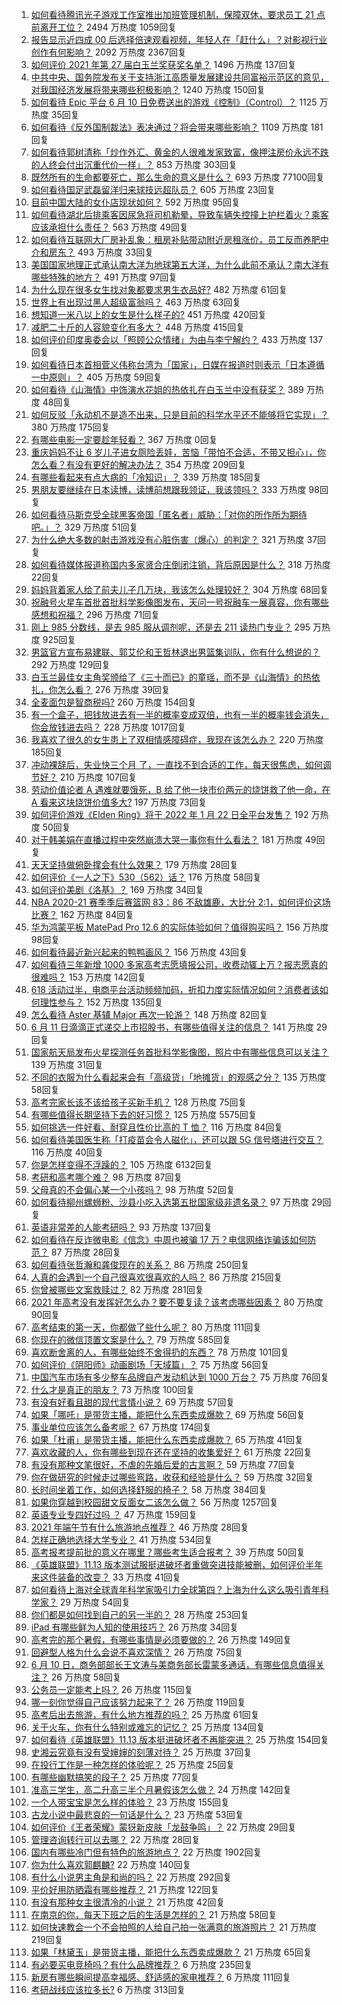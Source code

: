 1. [如何看待腾讯光子游戏工作室推出加班管理机制，保障双休，要求员工 21 点前离开工位？](https://www.zhihu.com/question/464150896) 2494 万热度 1059回复
1. [报告显示近四成 00 后选择倍速观看视频，年轻人在「赶什么」？对影视行业创作有何影响？](https://www.zhihu.com/question/464019954) 2092 万热度 2367回复
1. [如何评价 2021 年第 27 届白玉兰奖获奖名单？](https://www.zhihu.com/question/464326311) 1496 万热度 137回复
1. [中共中央、国务院发布关于支持浙江高质量发展建设共同富裕示范区的意见，对我国经济发展将带来哪些积极影响？](https://www.zhihu.com/question/464319522) 1240 万热度 150回复
1. [如何看待 Epic 平台 6 月 10 日免费送出的游戏《控制》（Control）？](https://www.zhihu.com/question/464360791) 1125 万热度 35回复
1. [如何看待《反外国制裁法》表决通过？将会带来哪些影响？](https://www.zhihu.com/question/464277187) 1109 万热度 181回复
1. [如何看待郭树清称「炒作外汇、黄金的人很难发家致富，像押注房价永远不跌的人终会付出沉重代价一样」？](https://www.zhihu.com/question/464243954) 853 万热度 303回复
1. [既然所有的生命都要死亡，那么生命的意义是什么？](https://www.zhihu.com/question/288017836) 693 万热度 77100回复
1. [如何看待国足武磊留洋归来球技远超队员？](https://www.zhihu.com/question/463808466) 605 万热度 23回复
1. [目前中国大陆的女仆店现状如何？](https://www.zhihu.com/question/60687879) 592 万热度 95回复
1. [如何看待湖北后排乘客因尿急将司机勒晕，导致车辆失控撞上护栏着火？乘客应该承担什么责任？](https://www.zhihu.com/question/463527409) 563 万热度 49回复
1. [如何看待互联网大厂房补乱象：租房补贴带动附近房租涨价，员工反而养肥中介和房东？](https://www.zhihu.com/question/464358170) 493 万热度 33回复
1. [美国国家地理正式承认南大洋为地球第五大洋，为什么此前不承认？南大洋有哪些特殊的地方？](https://www.zhihu.com/question/464055142) 491 万热度 97回复
1. [为什么现在很多女生找对象都要求男生衣品好?](https://www.zhihu.com/question/462357177) 482 万热度 61回复
1. [世界上有出现过黑人超级富翁吗？](https://www.zhihu.com/question/316418280) 463 万热度 63回复
1. [想知道一米八以上的女生是什么样子的?](https://www.zhihu.com/question/433141761) 451 万热度 420回复
1. [减肥二十斤的人容貌变化有多大？](https://www.zhihu.com/question/339245837) 448 万热度 415回复
1. [如何评价印度奥委会以「照顾公众情绪」为由与李宁解约？](https://www.zhihu.com/question/464221165) 433 万热度 137回复
1. [如何看待日本首相菅义伟称台湾为「国家」，日媒在报道时则表示「日本遵循一中原则」？](https://www.zhihu.com/question/464290695) 405 万热度 59回复
1. [如何看待《山海情》中饰演水花姐的热依扎在白玉兰中没有获奖？](https://www.zhihu.com/question/464344108) 389 万热度 48回复
1. [如何反驳「永动机不是造不出来，只是目前的科学水平还不能够将它实现」？](https://www.zhihu.com/question/459256609) 380 万热度 175回复
1. [有哪些电影一定要趁年轻看？](https://www.zhihu.com/roundtable/summervacation) 367 万热度 0回复
1. [重庆妈妈不让 6 岁儿子进女厕险丢娃，苦恼「带怕不合适，不带又担心」，你怎么看？有没有更好的解决办法？](https://www.zhihu.com/question/463835106) 354 万热度 209回复
1. [有哪些看起来有点大病的「冷知识」？](https://www.zhihu.com/question/458360832) 339 万热度 185回复
1. [男朋友要继续在日本读博，读博前想跟我领证，我该领吗？](https://www.zhihu.com/question/462494313) 333 万热度 98回复
1. [如何看待马斯克受全球黑客帝国「匿名者」威胁：「对你的所作所为期待吧。」？](https://www.zhihu.com/question/463674631) 329 万热度 51回复
1. [为什么绝大多数的射击游戏没有心脏伤害（爆心）的判定？](https://www.zhihu.com/question/460567005) 321 万热度 37回复
1. [如何看待媒体报道称国内多家贤合庄倒闭注销，背后原因是什么？](https://www.zhihu.com/question/464128187) 318 万热度 22回复
1. [妈妈背着家人给了前夫儿子几万块，我该怎么处理较好？](https://www.zhihu.com/question/463949860) 304 万热度 68回复
1. [祝融号火星车首批首批科学影像图发布，天问一号祝融车一展真容，你有哪些感想和祝福？](https://www.zhihu.com/question/464415137) 296 万热度 71回复
1. [刚上 985 分数线，是去 985 服从调剂呢，还是去 211 读热门专业？](https://www.zhihu.com/question/448604507) 295 万热度 925回复
1. [男篮官方宣布易建联、郭艾伦和王哲林退出男篮集训队，你有什么想说的？](https://www.zhihu.com/question/464171039) 292 万热度 129回复
1. [白玉兰最佳女主角奖颁给了《三十而已》的童瑶，而不是《山海情》的热依扎，你怎么看？](https://www.zhihu.com/question/464373091) 276 万热度 39回复
1. [全麦面包是智商税吗?](https://www.zhihu.com/question/416804902) 260 万热度 154回复
1. [有一个盒子，把钱放进去有一半的概率变成双倍，也有一半的概率钱会消失，你会放钱进去吗？](https://www.zhihu.com/question/463236177) 228 万热度 1017回复
1. [我喜欢了很久的女生患上了双相情感障碍症，我现在该怎么办？](https://www.zhihu.com/question/400354421) 220 万热度 185回复
1. [冲动裸辞后，失业快三个月 了，一直找不到合适的工作，每天很焦虑，如何调节好？](https://www.zhihu.com/question/430896392) 210 万热度 107回复
1. [劳动价值论者 A 遇难就要饿死，B 给了他一块市价两元的烧饼救了他一命，在 A 看来这块烧饼价值多大?](https://www.zhihu.com/question/463563215) 197 万热度 73回复
1. [如何评价游戏《Elden Ring》将于 2022 年 1 月 22 日全平台发售？](https://www.zhihu.com/question/464390332) 192 万热度 50回复
1. [对于韩美娟在直播过程中突然崩溃大哭一事你有什么看法？](https://www.zhihu.com/question/463914779) 181 万热度 49回复
1. [天天坚持做俯卧撑会有什么效果？](https://www.zhihu.com/question/288024454) 179 万热度 28回复
1. [如何评价《一人之下》530（562）话？](https://www.zhihu.com/question/464193183) 176 万热度 58回复
1. [如何评价美剧《洛基》？](https://www.zhihu.com/question/462557527) 169 万热度 34回复
1. [NBA 2020-21 赛季季后赛篮网 83：86 不敌雄鹿，大比分 2:1，如何评价这场比赛？](https://www.zhihu.com/question/464401399) 162 万热度 84回复
1. [华为鸿蒙平板 MatePad Pro 12.6 的实际体验如何？值得购买吗？](https://www.zhihu.com/question/464198645) 156 万热度 98回复
1. [如何看待最近新兴起来的鸭鸭画风？](https://www.zhihu.com/question/463510531) 156 万热度 43回复
1. [如何看待三年新增 1000 多家高考志愿填报公司，收费动辄上万？报志愿真的很难吗？](https://www.zhihu.com/question/464228987) 153 万热度 142回复
1. [618 活动过半，电商平台活动频频加码，折扣力度实际情况如何？消费者该如何理性参与？](https://www.zhihu.com/question/464028524) 152 万热度 135回复
1. [怎么看待 Aster 基辅 Major 再次一轮游？](https://www.zhihu.com/question/464333532) 148 万热度 82回复
1. [6 月 11 日滴滴正式递交上市招股书，有哪些值得关注的信息？](https://www.zhihu.com/question/464397772) 141 万热度 29回复
1. [国家航天局发布火星探测任务首批科学影像图，照片中有哪些信息可以关注？](https://www.zhihu.com/question/464412564) 139 万热度 31回复
1. [不同的衣服为什么看起来会有「高级货」「地摊货」的观感之分？](https://www.zhihu.com/question/68232440) 135 万热度 58回复
1. [高考完家长该不该给孩子买新手机？](https://www.zhihu.com/question/462324846) 128 万热度 75回复
1. [有哪些值得长期坚持下去的好习惯？](https://www.zhihu.com/question/301793024) 125 万热度 5575回复
1. [如何挑选一件好看、耐穿且性价比高的 T 恤？](https://www.zhihu.com/question/404173699) 116 万热度 84回复
1. [如何看待美国医生称「打疫苗会令人磁化」，还可以跟 5G 信号塔进行交互？](https://www.zhihu.com/question/464299413) 116 万热度 40回复
1. [你是怎样变得不浮躁的？](https://www.zhihu.com/question/264122691) 105 万热度 6132回复
1. [考研和高考哪个难？](https://www.zhihu.com/question/440451177) 98 万热度 87回复
1. [父母真的不会偏心某一个小孩吗？](https://www.zhihu.com/question/327609354) 98 万热度 52回复
1. [如何看待柳州螺蛳粉、沙县小吃入选第五批国家级非遗名录？](https://www.zhihu.com/question/464210259) 97 万热度 29回复
1. [英语非常差的人能考研吗？](https://www.zhihu.com/question/318807239) 93 万热度 137回复
1. [如何看待在反诈微电影《信念》中周也被骗 17 万？电信网络诈骗该如何防范？](https://www.zhihu.com/question/464219747) 87 万热度 28回复
1. [如何看待张哲瀚和龚俊现在的关系？](https://www.zhihu.com/question/458226340) 86 万热度 250回复
1. [人真的会遇到一个自己很喜欢很喜欢的人吗？](https://www.zhihu.com/question/463291945) 86 万热度 215回复
1. [你曾被哪些文案救赎过？](https://www.zhihu.com/question/458618421) 82 万热度 281回复
1. [2021 年高考没有发挥好怎么办？要不要复读？该考虑哪些因素？](https://www.zhihu.com/question/463605201) 80 万热度 90回复
1. [高考结束的第一天，你都做了些什么呢？](https://www.zhihu.com/question/463783438) 80 万热度 111回复
1. [你现在的微信顶置文案是什么？](https://www.zhihu.com/question/453486513) 79 万热度 585回复
1. [喜欢断舍离的人，有哪些始终不舍得扔的东西？](https://www.zhihu.com/question/463153724) 78 万热度 101回复
1. [如何评价《阴阳师》动画剧场「天域篇」？](https://www.zhihu.com/question/463588518) 75 万热度 56回复
1. [中国汽车市场有多少整车品牌自产发动机达到 1000 万台？](https://www.zhihu.com/question/463411265) 75 万热度 76回复
1. [什么才是真正的朋友？](https://www.zhihu.com/question/24101927) 73 万热度 100回复
1. [有没有好看且甜的现代言情小说？](https://www.zhihu.com/question/438709562) 69 万热度 57回复
1. [如果「哪吒」是带货主播，能把什么东西卖成爆款？](https://www.zhihu.com/question/464054164) 69 万热度 56回复
1. [事业单位应该怎么备考呢？](https://www.zhihu.com/question/318250592) 67 万热度 174回复
1. [如果「杜甫」是带货主播，能把什么东西卖成爆款？](https://www.zhihu.com/question/464065668) 65 万热度 41回复
1. [喜欢收藏的人，你有哪些到现在还在坚持的收集爱好？](https://www.zhihu.com/question/463153713) 61 万热度 22回复
1. [有没有那种文笔很好，不虐的先婚后爱的古言啊？](https://www.zhihu.com/question/417473311) 59 万热度 77回复
1. [你在做研究的时候走过哪些弯路，收获和经验是什么？](https://www.zhihu.com/question/26428572) 59 万热度 32回复
1. [长时间坐着工作，如何选择舒服的椅子？](https://www.zhihu.com/question/20436327) 58 万热度 384回复
1. [如果你穿越到校园甜文反面女二该怎么做？](https://www.zhihu.com/question/373188366) 56 万热度 1257回复
1. [英语专业专四好过吗 ？](https://www.zhihu.com/question/389176629) 47 万热度 159回复
1. [2021 年端午节有什么旅游地点推荐？](https://www.zhihu.com/question/459023843) 46 万热度 28回复
1. [怎样正确地选择大学专业？](https://www.zhihu.com/question/56998038) 41 万热度 534回复
1. [高考报考提前批的意义在哪里？哪些考生适合报考？](https://www.zhihu.com/question/282698579) 39 万热度 50回复
1. [《英雄联盟》11.13 版本测试服挺进破坏者重做突进技能被删，如何评价半年来这件装备的改变？](https://www.zhihu.com/question/464089576) 33 万热度 41回复
1. [如何看待上海对全球青年科学家吸引力全球第四？上海为什么这么吸引青年科学家？](https://www.zhihu.com/question/463231999) 29 万热度 54回复
1. [你们都是如何找到自己的另一半的？](https://www.zhihu.com/question/61641809) 28 万热度 253回复
1. [iPad 有哪些鲜为人知的使用技巧？](https://www.zhihu.com/question/27682420) 26 万热度 34回复
1. [高考完的那个暑假，有哪些事情是必须要做的？](https://www.zhihu.com/question/464055526) 26 万热度 149回复
1. [回避型人格为什么会说不喜欢深情？](https://www.zhihu.com/question/451675251) 26 万热度 75回复
1. [6 月 10 日，商务部部长王文涛与美商务部长雷蒙多通话，有哪些信息值得关注？](https://www.zhihu.com/question/464206079) 26 万热度 58回复
1. [公务员一定能考上吗？](https://www.zhihu.com/question/463166599) 26 万热度 115回复
1. [哪一刻你觉得自己应该努力起来了？](https://www.zhihu.com/question/463880646) 26 万热度 119回复
1. [高考后出去旅游，有什么地方推荐的吗？](https://www.zhihu.com/question/459482130) 25 万热度 61回复
1. [关于火车，你有什么特别或难忘的记忆？](https://www.zhihu.com/question/463714171) 25 万热度 134回复
1. [如何看待《英雄联盟》11.13 版本挺进破坏者不再能突进？](https://www.zhihu.com/question/463953447) 25 万热度 154回复
1. [史湘云究竟有没有受婶婶的刻薄对待？](https://www.zhihu.com/question/283360871) 25 万热度 37回复
1. [在投行工作是一种怎样的体验呢？](https://www.zhihu.com/question/31514252) 25 万热度 25回复
1. [有哪些幽默搞笑的段子？](https://www.zhihu.com/question/327781315) 25 万热度 77回复
1. [准高三学生，高二升高三半个月暑假该怎么做？](https://www.zhihu.com/question/328385434) 24 万热度 142回复
1. [一个人带宝宝是怎么样的体验？](https://www.zhihu.com/question/312960539) 23 万热度 155回复
1. [古龙小说中最悲哀的一句话是什么？](https://www.zhihu.com/question/463769393) 23 万热度 53回复
1. [如何评价《王者荣耀》蒙犽新皮肤「龙鼓争鸣」？](https://www.zhihu.com/question/463843493) 22 万热度 29回复
1. [管理咨询转行可以去哪？](https://www.zhihu.com/question/21307422) 22 万热度 28回复
1. [国内有哪些冷门但有特色的旅游地点？](https://www.zhihu.com/question/19855515) 22 万热度 1902回复
1. [你为什么喜欢郭麒麟?](https://www.zhihu.com/question/377729124) 22 万热度 140回复
1. [有什么小说男主角是和尚的吗？](https://www.zhihu.com/question/62712314) 22 万热度 292回复
1. [平价好用防晒霜有哪些推荐？](https://www.zhihu.com/question/290829120) 21 万热度 122回复
1. [有没有那种女主很清冷的小说？](https://www.zhihu.com/question/365640922) 21 万热度 42回复
1. [在南京的你，每天下班之后的生活是怎样的？](https://www.zhihu.com/question/463893798) 21 万热度 58回复
1. [如何快速教会一个不会拍照的人给自己拍一张满意的旅游照片？](https://www.zhihu.com/question/21683968) 21 万热度 219回复
1. [如果「林黛玉」是带货主播，能把什么东西卖成爆款？](https://www.zhihu.com/question/464064077) 21 万热度 65回复
1. [有必要买电竞椅吗？有什么品牌推荐？](https://www.zhihu.com/question/50453120) 6 万热度 235回复
1. [新房有哪些瞬间提高幸福感、舒适感的家电推荐？](https://www.zhihu.com/question/438134229) 6 万热度 111回复
1. [考研战线应该拉多长?](https://www.zhihu.com/question/349634304) 6 万热度 313回复